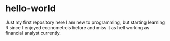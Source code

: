 # hello-world
Just my first repository here
I am new to programming, but starting learning R since I enjoyed econometrcis before and miss it as hell working as financial analyst currently. 
